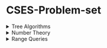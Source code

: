 # CSES-Problem-set

<details><summary>Tree Algorithms</summary>
  <p>
    
[Tree Matching](https://cses.fi/problemset/task/1130/) - [solution by ar_rony1](https://cses.fi/paste/5063358e3ad179a7614a16/)

[Tree Distances II](https://cses.fi/problemset/task/1133/) [Solution by ar_rony1](https://cses.fi/paste/53eff2f0f436fb2861505d/)  

[Tree Distances I](https://cses.fi/problemset/task/1132) [Solution by ar_rony1](https://cses.fi/paste/10b381d157426b8e614e49/)

</p>
</details>

<details><summary>Number Theory</summary>
  <p>
    
[Distributing Apples](https://cses.fi/problemset/task/1716) - [solution by ar_rony1](https://cses.fi/paste/06074e54d99c3bb248646e/)

[Christmas Party](https://cses.fi/problemset/task/1717/) - [Solution by ar_rony1](https://cses.fi/paste/98a2da5e2b4745334865d8/)
</p>
</details>

<details><summary>Range Queries</summary>
  <p>
    
[Static Range Minimum Queries](https://cses.fi/problemset/task/1647/) - [solution by ar_rony1](https://cses.fi/paste/486e757d5d10a3dc4f6874/)

[Range Xor Queries](https://cses.fi/problemset/task/1650) - [solution by ar_rony1](https://cses.fi/paste/6eaed65683ac330d5d4a88/)

[Hotel Queries](https://cses.fi/problemset/task/1143) - [solution by ar_rony1](https://cses.fi/paste/097c6f6f4f65b05660ed3e/)

[List Removals](https://cses.fi/problemset/task/1749) - [solution by ar_rony1](https://cses.fi/paste/d860a70f95f193de60f051/)

[Prefix Sum Queries](https://cses.fi/problemset/task/2166) - [solution by ar_rony1](https://cses.fi/paste/334b643029ccb4c760f0d2/)

[Pizzeria Queries](https://cses.fi/problemset/task/2206/) [Solution by ar_rony1](https://cses.fi/paste/3ed2cb27fa8443df60f33b/)





</p>
</details>

